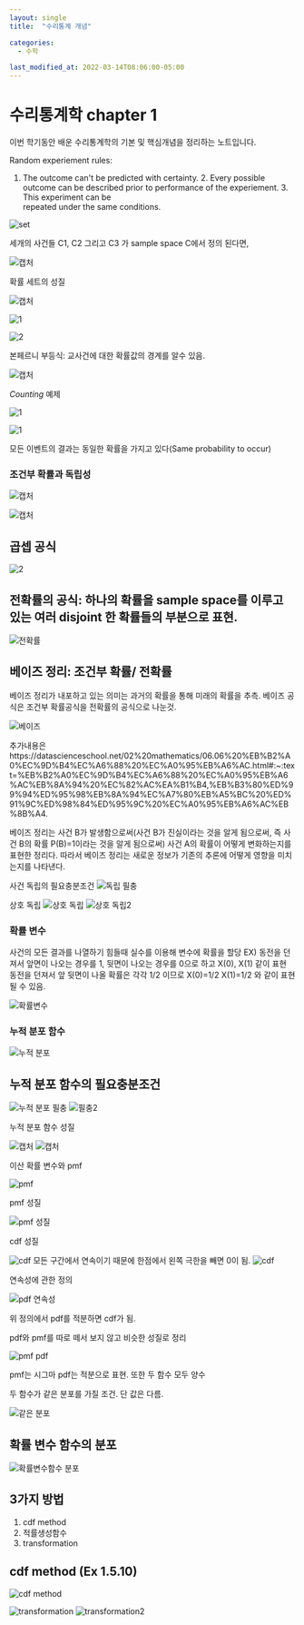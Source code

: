 ```yaml
---
layout: single
title:  "수리통계 개념"

categories:
  - 수학

last_modified_at: 2022-03-14T08:06:00-05:00
---
```


수리통계학 chapter 1
===
이번 학기동안 배운 수리통계학의 기본 및 핵심개념을 정리하는 노트입니다.










Random experiement rules:
1. The outcome can't be predicted with certainty. 2. Every possible outcome can be described prior to performance of the experiement. 3. This experiment can be   
repeated under the same conditions.

![set](https://user-images.githubusercontent.com/47611901/158108540-8289313e-1500-40a6-a183-bb14816bfae6.PNG)

세개의 사건들 C1, C2 그리고 C3 가 sample space C에서 정의 된다면,

![캡처](https://user-images.githubusercontent.com/47611901/158108968-5d00f163-69f6-4037-bdff-00b199baf7e1.PNG)


확률 세트의 성질

![캡처](https://user-images.githubusercontent.com/47611901/158109730-f304d42c-5f42-406f-9b61-6a8fe6d5aa86.PNG)

![1](https://user-images.githubusercontent.com/47611901/158109739-cd2c4355-6bf3-40a7-9ec8-a6aacfef2840.PNG)

![2](https://user-images.githubusercontent.com/47611901/158109742-a07f969c-e8cb-4ff3-bcdf-d2cbf3097a8c.PNG)

본페르니 부등식: 교사건에 대한 확률값의 경계를 알수 있음.

![캡처](https://user-images.githubusercontent.com/47611901/158110590-b074b7bb-c258-419f-8205-48849f8a710f.PNG)

*Counting* 예제

![1](https://user-images.githubusercontent.com/47611901/158111181-20ea1d1c-2920-41a3-8570-e6aafee2ff6e.PNG)

![1](https://user-images.githubusercontent.com/47611901/158111243-f05cde1b-3259-413a-a5c1-ee97880e1c4c.PNG)


모든 이벤트의 결과는 동일한 확률을 가지고 있다(Same probability to occur)


### 조건부 확률과 독립성


![캡처](https://user-images.githubusercontent.com/47611901/158717864-f302a735-abf3-48a2-8d4a-390ba1b5153a.PNG)

![캡처](https://user-images.githubusercontent.com/47611901/158717970-c4ce47be-8f49-4ee0-9a1e-9a597de129f3.PNG)

## 곱셉 공식
![2](https://user-images.githubusercontent.com/47611901/158717984-f58129cc-4872-4cc6-b07a-236e8993337c.PNG)


## 전확률의 공식: 하나의 확률을 sample space를 이루고 있는 여러 disjoint 한 확률들의 부분으로 표현.

![전확률](https://user-images.githubusercontent.com/47611901/158719069-5b6af3f1-40db-4025-bfae-6b55ebb4d3e2.PNG)


## 베이즈 정리: 조건부 확률/ 전확률
베이즈 정리가 내포하고 있는 의미는 과거의 확률을 통해 미래의 확률을 추측.
베이즈 공식은 조건부 확률공식을 전확률의 공식으로 나눈것.

![베이즈](https://user-images.githubusercontent.com/47611901/158720438-fbe4d36b-5564-445b-a76f-2651e08dfbac.PNG)

추가내용은https://datascienceschool.net/02%20mathematics/06.06%20%EB%B2%A0%EC%9D%B4%EC%A6%88%20%EC%A0%95%EB%A6%AC.html#:~:text=%EB%B2%A0%EC%9D%B4%EC%A6%88%20%EC%A0%95%EB%A6%AC%EB%8A%94%20%EC%82%AC%EA%B1%B4,%EB%B3%80%ED%99%94%ED%95%98%EB%8A%94%EC%A7%80%EB%A5%BC%20%ED%91%9C%ED%98%84%ED%95%9C%20%EC%A0%95%EB%A6%AC%EB%8B%A4.

베이즈 정리는 사건 B가 발생함으로써(사건 B가 진실이라는 것을 알게 됨으로써, 즉 사건 B의 확률 P(B)=1이라는 것을 알게 됨으로써) 사건 A의 확률이 어떻게 변화하는지를 표현한 정리다. 따라서 베이즈 정리는 새로운 정보가 기존의 추론에 어떻게 영향을 미치는지를 나타낸다.



사건 독립의 필요충분조건
![독립 필충](https://user-images.githubusercontent.com/47611901/158721483-8b6e90ce-5fbe-4097-8b38-78031a115d5b.PNG)



상호 독립
![상호 독립](https://user-images.githubusercontent.com/47611901/158727495-d526086d-b452-4241-a1e5-27df20cbdfa6.PNG)
![상호 독립2](https://user-images.githubusercontent.com/47611901/158721761-55f8b7d8-1a84-4b98-8156-5002c0c9c25d.PNG)

### 확률 변수
사건의 모든 결과를 나열하기 힘들때 실수를 이용해 변수에 확률을 할당
EX) 동전을 던져서 앞면이 나오는 경우를 1, 뒷면이 나오는 경우를 0으로 하고 X(0), X(1) 같이 표현
동전을 던져서 앞 뒷면이 나올 확률은 각각 1/2 이므로 X(0)=1/2 X(1)=1/2 와 같이 표현 될 수 있음.

![확률변수](https://user-images.githubusercontent.com/47611901/158722181-d8a4e79a-2abb-4bd2-a849-c191000d7aa9.PNG)


### 누적 분포 함수
![누적 분포](https://user-images.githubusercontent.com/47611901/158722259-47507b5e-b942-43f3-ae57-0194ee2f87d5.PNG)

## 누적 분포 함수의 필요충분조건
![누적 분포 필충](https://user-images.githubusercontent.com/47611901/158722820-65a98222-1211-4539-849b-5d3350930d24.PNG)
![필충2](https://user-images.githubusercontent.com/47611901/158722824-2d47d433-fb8b-48b7-94d1-4f890b998d1a.PNG)


누적 분포 함수 성질


![캡처](https://user-images.githubusercontent.com/47611901/158725824-2d92a038-194b-4305-8505-4ce012aa3717.PNG)
![캡처](https://user-images.githubusercontent.com/47611901/158725949-337afd29-f510-404c-aec2-6c8376816dc6.PNG)


이산 확률 변수와 pmf


![pmf](https://user-images.githubusercontent.com/47611901/158726197-bfd497b5-ec12-4951-bc41-c3ba29291d67.PNG)


pmf 성질


![pmf 성질](https://user-images.githubusercontent.com/47611901/158726219-5214b4e1-d24d-4f6f-b060-60f36ac6e991.PNG)


cdf 성질


![cdf](https://user-images.githubusercontent.com/47611901/158726305-8cba8ada-24ed-44fe-ae65-faaae2e4bf8f.PNG)
모든 구간에서 연속이기 때문에 한점에서 왼쪽 극한을 빼면 0이 됨.
![cdf](https://user-images.githubusercontent.com/47611901/158726509-166b37a8-c547-4c8f-bd99-fa336a7a8b68.PNG)


연속성에 관한 정의


![pdf 연속성](https://user-images.githubusercontent.com/47611901/158726664-dcaaf1d6-305a-4fb0-8539-76bec67f1f23.PNG)

위 정의에서 pdf를 적분하면 cdf가 됨.







pdf와 pmf를 따로 떼서 보지 않고 비슷한 성질로 정리


![pmf pdf](https://user-images.githubusercontent.com/47611901/158726895-23be7000-ad54-4bf9-a947-b1ecc1d43f53.PNG)

pmf는 시그마 pdf는 적분으로 표현. 또한 두 함수 모두 양수



두 함수가 같은 분포를 가질 조건. 단 값은 다름.

![같은 분포](https://user-images.githubusercontent.com/47611901/158727170-d57e145f-914e-443d-90b6-ed3b9505130e.PNG)
  
  

## 확률 변수 함수의 분포
![확률변수함수 분포](https://user-images.githubusercontent.com/47611901/158729949-56468814-2706-40d4-bee8-72bd50e396dd.PNG)

## 3가지 방법
1. cdf method
2. 적률생성함수
3. transformation

## cdf method (Ex 1.5.10)

![cdf method](https://user-images.githubusercontent.com/47611901/158730193-7ba3f227-48bb-464f-8e1e-d8bc5fbdb5ed.PNG)

![transformation](https://user-images.githubusercontent.com/47611901/158730364-54a2a3ca-fdb5-4000-a59a-ef5261314b23.PNG)
![transformation2](https://user-images.githubusercontent.com/47611901/158730370-616febbd-d0d5-4fc9-a675-a78673c850a6.PNG)
